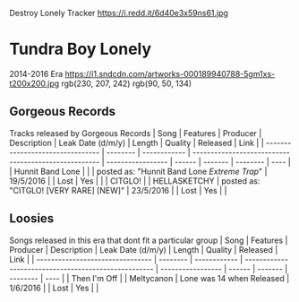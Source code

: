 Destroy Lonely Tracker
https://i.redd.it/6d40e3x59ns61.jpg
# Tundra Boy Lonely
2014-2016 Era
https://i1.sndcdn.com/artworks-000189940788-5gm1xs-t200x200.jpg
rgb(230, 207, 242)
rgb(90, 50, 134)
## Gorgeous Records
Tracks released by Gorgeous Records
| Song                             | Features | Producer     | Description                                          | Leak Date (d/m/y) | Length | Quality | Released | Link |
| -------------------------------- | -------- | ------------ | ---------------------------------------------------- | ----------------- | ------ | ------- | -------- | ---- |
| Hunnit Band Lone                 |          |              | posted as: "Hunnit Band Lone *Extreme Trap*"         | 19/5/2016         |        | Lost    | Yes      |      |
| CITGLO!                          |          | HELLASKETCHY | posted as: "CITGLO! [VERY RARE] [NEW]"               | 23/5/2016         |        | Lost    | Yes      |      |
## Loosies
Songs released in this era that dont fit a particular group
| Song                             | Features | Producer     | Description                                          | Leak Date (d/m/y) | Length | Quality | Released | Link |
| -------------------------------- | -------- | ------------ | ---------------------------------------------------- | ----------------- | ------ | ------- | -------- | ---- |
| Then I'm Off                     |          | Meltycanon   | Lone was 14 when Released                            | 1/6/2016          |        | Lost    | Yes      |      |
